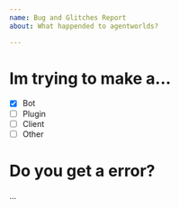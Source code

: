 ```yaml
---
name: Bug and Glitches Report
about: What happended to agentworlds?

---
```


# Im trying to make a...
- [x] Bot
- [ ] Plugin
- [ ] Client
- [ ] Other

# Do you get a error?
...
